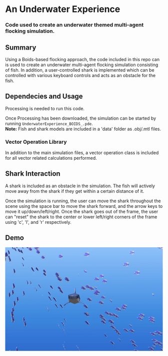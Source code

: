 # An Underwater Experience
### Code used to create an underwater themed multi-agent flocking simulation.

## Summary
Using a Boids-based flocking approach, the code included in this repo can is used to create an underwater multi-agent flocking simulation consisting of fish. In addition, a user-controlled shark is implemented which can be controlled with various keyboard controls and acts as an obstacle for the fish.

## Dependecies and Usage
Processing is needed to run this code.

Once Processing has been downloaded, the simulation can be started by running `UnderwaterExperience_BOIDS_.pde`. <br>
**Note:** Fish and shark models are included in a 'data' folder as .obj/.mtl files.

### Vector Operation Library
In addition to the main simulation files, a vector operation class is included for all vector related calculations performed.

## Shark Interaction
A shark is included as an obstacle in the simulation. The fish will actively move away from the shark if they get within a certain distance of it. 

Once the simulation is running, the user can move the shark throughout the scene using the space bar to move the shark forward, and the arrow keys to move it up/down/left/right. Once the shark goes out of the frame, the user can "reset" the shark to the center or lower left/right corners of the frame using 'c', 'l', and 'r' respectively.

## Demo
![](demo.gif)

